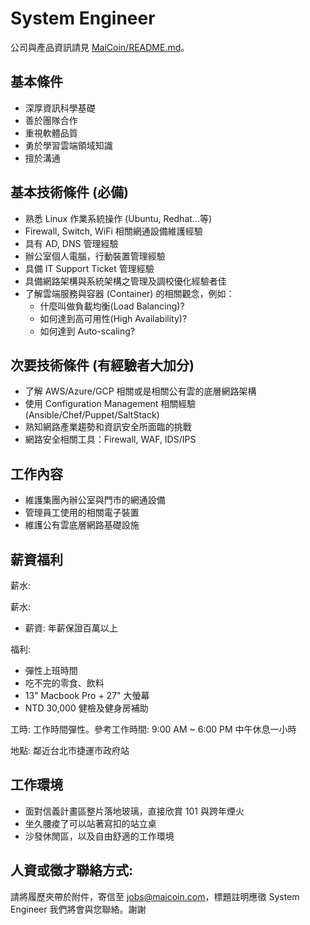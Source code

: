 # System Engineer

公司與產品資訊請見 [MaiCoin/README.md](README.md)。

## 基本條件
* 深厚資訊科學基礎
* 善於團隊合作
* 重視軟體品質
* 勇於學習雲端領域知識
* 擅於溝通

## 基本技術條件 (必備)
* 熟悉 Linux 作業系統操作 (Ubuntu, Redhat...等)
* Firewall, Switch, WiFi 相關網通設備維護經驗
* 具有 AD, DNS 管理經驗
* 辦公室個人電腦，行動裝置管理經驗
* 具備 IT Support Ticket 管理經驗
* 具備網路架構與系統架構之管理及調校優化經驗者佳
* 了解雲端服務與容器 (Container) 的相關觀念，例如：
  * 什麼叫做負載均衡(Load Balancing)?
  * 如何達到高可用性(High Availability)?
  * 如何達到 Auto-scaling?

## 次要技術條件 (有經驗者大加分)
* 了解 AWS/Azure/GCP 相關或是相關公有雲的底層網路架構
* 使用 Configuration Management 相關經驗 (Ansible/Chef/Puppet/SaltStack)
* 熟知網路產業趨勢和資訊安全所面臨的挑戰
* 網路安全相關工具：Firewall, WAF, IDS/IPS

## 工作內容
* 維護集團內辦公室與門市的網通設備
* 管理員工使用的相關電子裝置
* 維護公有雲底層網路基礎設施

## 薪資福利

薪水:

薪水:

* 薪資: 年薪保證百萬以上

福利:

* 彈性上班時間
* 吃不完的零食、飲料
* 13" Macbook Pro + 27" 大螢幕
* NTD 30,000 健檢及健身房補助

工時: 工作時間彈性。參考工作時間: 9:00 AM ~ 6:00 PM 中午休息一小時

地點: 鄰近台北市捷運市政府站

## 工作環境

* 面對信義計畫區整片落地玻璃，直接欣賞 101 與跨年煙火
* 坐久腰痠了可以站著寫扣的站立桌
* 沙發休閒區，以及自由舒適的工作環境

## 人資或徵才聯絡方式:
請將履歷夾帶於附件，寄信至 jobs@maicoin.com，標題註明應徵 System Engineer
我們將會與您聯絡。謝謝
